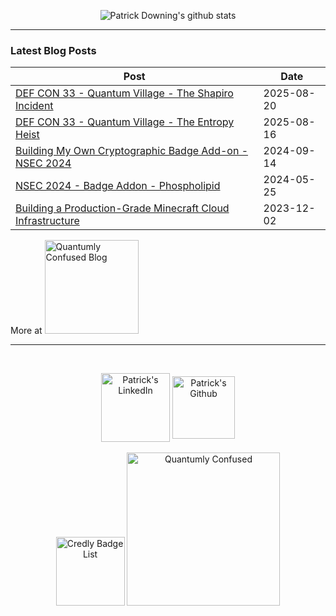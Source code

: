 <p align="center">
  <img src="https://github-readme-stats.vercel.app/api?username=padraignix&show_icons=true&hide_border=false&theme=tokyonight&show=reviews,prs_merged&hide=contribs" alt="Patrick Downing's github stats" />
</p>

<hr>

### Latest Blog Posts

<!-- blog starts -->
| Post | Date |
| --------------------------------------- | -------------- |
| [DEF CON 33 - Quantum Village - The Shapiro Incident](https://padraignix.github.io/ctf/2025/08/20/defcon33-quantumvillage-shapiro/) | 2025-08-20 |
| [DEF CON 33 - Quantum Village - The Entropy Heist](https://padraignix.github.io/ctf/2025/08/16/defcon33-quantumvillage-entropy-heist/) | 2025-08-16 |
| [Building My Own Cryptographic Badge Add-on - NSEC 2024](https://padraignix.github.io/ctf/2024/09/14/cryptographic-coprocessor-build/) | 2024-09-14 |
| [NSEC 2024 - Badge Addon - Phospholipid](https://padraignix.github.io/ctf/2024/05/25/nsec2024-badgelife-addon/) | 2024-05-25 |
| [Building a Production-Grade Minecraft Cloud Infrastructure](https://padraignix.github.io/trench-talk/2023/12/02/mc-cloud-infrastructure/) | 2023-12-02 |
<!-- blog ends -->

More at <a href="https://blog.quantumlyconfused.com"><img alt="Quantumly Confused Blog" width="150px" src="https://img.shields.io/badge/blog-Quantumly_confused-blue"/></a>

<hr>

<!-- creds starts -->
<!-- should add certs here? -->
<!-- creds ends -->

<br>

<p align="center">
<a href="https://www.linkedin.com/in/downingpatrick" ><img align="center" alt="Patrick's LinkedIn" width="110px" src="https://img.shields.io/badge/LinkedIn-0077B5?style=for-the-badge&logo=linkedin&logoColor=white" /></a>
<a href="https://github.com/padraignix" ><img align="center" alt="Patrick's Github" width="100px" src="https://img.shields.io/badge/GitHub-100000?style=for-the-badge&logo=github&logoColor=white" /></a>
<br>
<br>
<a href="https://www.credly.com/users/patrick-downing/badges" target="_blank" rel="nofollow"><img alt="Credly Badge List" width="110px" src="https://img.shields.io/badge/certs-Credly-green"/></a>
<a href="https://quantumlyconfused.com" target="_blank" rel="nofollow"><img alt="Quantumly Confused" width="245px" src="https://img.shields.io/badge/website-Quantumly_Confused-blue" /></a>  
</p>

<!--
**padraignix/padraignix** is a ✨ _special_ ✨ repository because its `README.md` (this file) appears on your GitHub profile.

Here are some ideas to get you started:

- 🔭 I’m currently working on ...
- 🌱 I’m currently learning ...
- 👯 I’m looking to collaborate on ...
- 🤔 I’m looking for help with ...
- 💬 Ask me about ...
- 📫 How to reach me: ...
- 😄 Pronouns: ...
- ⚡ Fun fact: ...
-->
